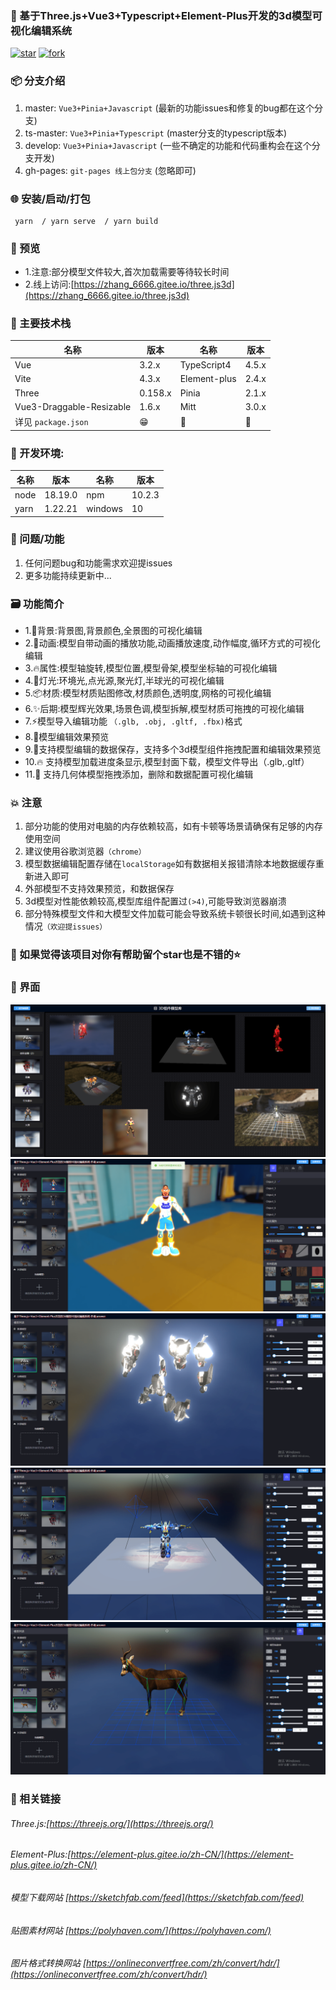

### 🌱 基于Three.js+Vue3+Typescript+Element-Plus开发的3d模型可视化编辑系统

<a href='https://gitee.com/ZHANG_6666/Three.js3D/stargazers'><img src='https://gitee.com/ZHANG_6666/Three.js3D/badge/star.svg?theme=dark' alt='star'></img></a> <a href='https://gitee.com/ZHANG_6666/Three.js3D/members'><img src='https://gitee.com/ZHANG_6666/Three.js3D/badge/fork.svg?theme=dark' alt='fork'></img></a>

### 📦️ 分支介绍
1. master: `Vue3+Pinia+Javascript` (最新的功能issues和修复的bug都在这个分支)
2. ts-master: `Vue3+Pinia+Typescript` (master分支的typescript版本)
3. develop: `Vue3+Pinia+Javascript` (一些不确定的功能和代码重构会在这个分支开发)
4. gh-pages: `git-pages 线上包分支` (忽略即可)

### 🌐 安装/启动/打包
```
 yarn  / yarn serve  / yarn build

```
### 🎨 预览
- 1.注意:部分模型文件较大,首次加载需要等待较长时间
- 2.线上访问:[https://zhang_6666.gitee.io/three.js3d](https://zhang_6666.gitee.io/three.js3d)

### 🎵 主要技术栈
| 名称                | 版本  | 名称        | 版本   |
| ------------------- | ----- | ----------- | ------ |
| Vue                 | 3.2.x | TypeScript4 | 4.5.x  |
| Vite                | 4.3.x | Element-plus | 2.4.x |
| Three               | 0.158.x | Pinia      | 2.1.x  |
| Vue3-Draggable-Resizable | 1.6.x | Mitt | 3.0.x |
| 详见 `package.json` | 😁    | 🥰         | 🤗    |

### 🌺 开发环境:

| 名称 | 版本    | 名称    | 版本  |
| ---- | ------- | ------- | ----- |
| node | 18.19.0| npm     | 10.2.3 |
| yarn | 1.22.21  | windows | 10    |

###	🍻 问题/功能
1. 任何问题bug和功能需求欢迎提issues
2. 更多功能持续更新中...


###	🗃️ 功能简介
- 1.📌背景:背景图,背景颜色,全景图的可视化编辑
- 2.🚀动画:模型自带动画的播放功能,动画播放速度,动作幅度,循环方式的可视化编辑
- 3.🔥属性:模型轴旋转,模型位置,模型骨架,模型坐标轴的可视化编辑
- 4.🎉灯光:环境光,点光源,聚光灯,半球光的可视化编辑
- 5.📦️材质:模型材质贴图修改,材质颜色,透明度,网格的可视化编辑
- 6.✨后期:模型辉光效果,场景色调,模型拆解,模型材质可拖拽的可视化编辑
- 7.⚡️模型导入编辑功能 `（.glb, .obj, .gltf, .fbx)`格式
- 8.🌼模型编辑效果预览
- 9.🍻支持模型编辑的数据保存，支持多个3d模型组件拖拽配置和编辑效果预览
- 10.🔥 支持模型加载进度条显示,模型封面下载，模型文件导出（.glb,.gltf）
- 11.👷 支持几何体模型拖拽添加，删除和数据配置可视化编辑

### 💥 注意

1. 部分功能的使用对电脑的内存依赖较高，如有卡顿等场景请确保有足够的内存使用空间
2. 建议使用谷歌浏览器`（chrome）`
3. 模型数据编辑配置存储在`localStorage`如有数据相关报错清除本地数据缓存重新进入即可
4. 外部模型不支持效果预览，和数据保存
5. 3d模型对性能依赖较高,模型库组件配置过`(>4)`,可能导致浏览器崩溃
6. 部分特殊模型文件和大模型文件加载可能会导致系统卡顿很长时间,如遇到这种情况`（欢迎提issues）`

### 💚 如果觉得该项目对你有帮助留个star也是不错的⭐
### 👷 界面
![输入图片说明](public/image/7.png)
![输入图片说明](public/image/2.png)
![输入图片说明](public/image/3.png)
![输入图片说明](public/image/4.png)
![输入图片说明](public/image/6.png)

### 🍻 相关链接

###### Three.js:[https://threejs.org/](https://threejs.org/)
###### Element-Plus:[https://element-plus.gitee.io/zh-CN/](https://element-plus.gitee.io/zh-CN/)
###### 模型下载网站 [https://sketchfab.com/feed](https://sketchfab.com/feed)
###### 贴图素材网站 [https://polyhaven.com/](https://polyhaven.com/)
###### 图片格式转换网站 [https://onlineconvertfree.com/zh/convert/hdr/](https://onlineconvertfree.com/zh/convert/hdr/)

